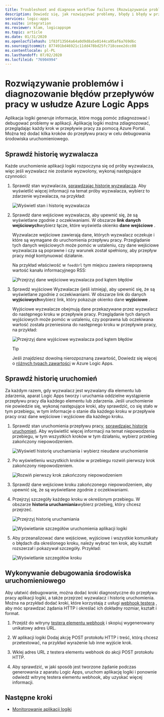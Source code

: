 ```yaml
---
title: Troubleshoot and diagnose workflow failures (Rozwiązywanie problemów i diagnozowanie błędów przepływu pracy)
description: Dowiedz się, jak rozwiązywać problemy, błędy i błędy w przepływach pracy w programie Azure Logic Apps
services: logic-apps
ms.suite: integration
ms.reviewer: klam, logicappspm
ms.topic: article
ms.date: 01/31/2020
ms.openlocfilehash: 1f83f13564a64a0d9d8a5e0144ca95af6a769d6c
ms.sourcegitcommit: 877491bd46921c11dd478bd25fc718ceee2dcc08
ms.contentlocale: pl-PL
ms.lasthandoff: 07/02/2020
ms.locfileid: "76904994"
---
```

# <a name="troubleshoot-and-diagnose-workflow-failures-in-azure-logic-apps"></a>Rozwiązywanie problemów i diagnozowanie błędów przepływów pracy w usłudze Azure Logic Apps

Aplikacja logiki generuje informacje, które mogą pomóc zdiagnozować i debugować problemy w aplikacji. Aplikację logiki można zdiagnozować, przeglądając każdy krok w przepływie pracy za pomocą Azure Portal. Można też dodać kilka kroków do przepływu pracy w celu debugowania środowiska uruchomieniowego.

<a name="check-trigger-history"></a>

## <a name="check-trigger-history"></a>Sprawdź historię wyzwalacza

Każde uruchomienie aplikacji logiki rozpoczyna się od próby wyzwalacza, więc jeśli wyzwalacz nie zostanie wyzwolony, wykonaj następujące czynności:

1. Sprawdź stan wyzwalacza, [sprawdzając historię wyzwalacza](../logic-apps/monitor-logic-apps.md#review-trigger-history). Aby wyświetlić więcej informacji na temat próby wyzwalacza, wybierz to zdarzenie wyzwalacza, na przykład:

   ![Wyświetl stan i historię wyzwalacza](./media/logic-apps-diagnosing-failures/logic-app-trigger-history.png)

1. Sprawdź dane wejściowe wyzwalacza, aby upewnić się, że są wyświetlane zgodnie z oczekiwaniami. W obszarze **link danych wejściowych**wybierz łącze, które wyświetla okienko **dane wejściowe** .

   Wyzwalacze wejściowe zawierają dane, których wyzwalacz oczekuje i które są wymagane do uruchomienia przepływu pracy. Przeglądanie tych danych wejściowych może pomóc w ustaleniu, czy dane wejściowe wyzwalacza są poprawne i czy warunek został spełniony, aby przepływ pracy mógł kontynuować działanie.

   Na przykład właściwość w `feedUrl` tym miejscu zawiera niepoprawną wartość kanału informacyjnego RSS:

   ![Przejrzyj dane wejściowe wyzwalacza pod kątem błędów](./media/logic-apps-diagnosing-failures/review-trigger-inputs-for-errors.png)

1. Sprawdź wyjściowe Wyzwalacze (jeśli istnieją), aby upewnić się, że są wyświetlane zgodnie z oczekiwaniami. W obszarze link do danych **wyjściowych**wybierz link, który pokazuje okienko dane **wyjściowe** .

   Wyjściowe wyzwalacze obejmują dane przekazywane przez wyzwalacz do następnego kroku w przepływie pracy. Przeglądanie tych danych wyjściowych może pomóc w ustaleniu, czy poprawna lub oczekiwana wartość została przeniesiona do następnego kroku w przepływie pracy, na przykład:

   ![Przejrzyj dane wyjściowe wyzwalacza pod kątem błędów](./media/logic-apps-diagnosing-failures/review-trigger-outputs-for-errors.png)

   > [!TIP]
   > Jeśli znajdziesz dowolną nierozpoznaną zawartość, Dowiedz się więcej o [różnych typach zawartości](../logic-apps/logic-apps-content-type.md) w Azure Logic Apps.

<a name="check-runs-history"></a>

## <a name="check-runs-history"></a>Sprawdź historię uruchomień

Za każdym razem, gdy wyzwalacz jest wyzwalany dla elementu lub zdarzenia, aparat Logic Apps tworzy i uruchamia oddzielne wystąpienie przepływu pracy dla każdego elementu lub zdarzenia. Jeśli uruchomienie nie powiedzie się, wykonaj następujące kroki, aby sprawdzić, co się stało w tym przebiegu, w tym informacje o stanie dla każdego kroku w przepływie pracy oraz dane wejściowe i wyjściowe dla każdego kroku.

1. Sprawdź stan uruchomienia przepływu pracy, [sprawdzając historię uruchomień](../logic-apps/monitor-logic-apps.md#review-runs-history). Aby wyświetlić więcej informacji na temat niepowodzenia przebiegu, w tym wszystkich kroków w tym działaniu, wybierz przebieg zakończony niepowodzeniem.

   ![Wyświetl historię uruchamiania i wybierz nieudane uruchomienie](./media/logic-apps-diagnosing-failures/logic-app-runs-history.png)

1. Po wyświetleniu wszystkich kroków w przebiegu rozwiń pierwszy krok zakończony niepowodzeniem.

   ![Rozwiń pierwszy krok zakończony niepowodzeniem](./media/logic-apps-diagnosing-failures/logic-app-run-pane.png)

1. Sprawdź dane wejściowe kroku zakończonego niepowodzeniem, aby upewnić się, że są wyświetlane zgodnie z oczekiwaniami.

1. Przejrzyj szczegóły każdego kroku w określonym przebiegu. W obszarze **historia uruchamiania**wybierz przebieg, który chcesz przejrzeć.

   ![Przejrzyj historię uruchamiania](./media/logic-apps-diagnosing-failures/logic-app-runs-history.png)

   ![Wyświetlanie szczegółów uruchomienia aplikacji logiki](./media/logic-apps-diagnosing-failures/logic-app-run-details.png)

1. Aby przeanalizować dane wejściowe, wyjściowe i wszystkie komunikaty o błędach dla określonego kroku, należy wybrać ten krok, aby kształt rozszerzał i pokazywał szczegóły. Przykład:

   ![Wyświetlanie szczegółów kroku](./media/logic-apps-diagnosing-failures/logic-app-run-details-expanded.png)

## <a name="perform-runtime-debugging"></a>Wykonywanie debugowania środowiska uruchomieniowego

Aby ułatwić debugowanie, można dodać kroki diagnostyczne do przepływu pracy aplikacji logiki, a także przejrzeć wyzwalacz i historię uruchomienia. Można na przykład dodać kroki, które korzystają z usługi [webhook testera](https://webhook.site/) , aby móc sprawdzać żądania HTTP i określać ich dokładny rozmiar, kształt i format.

1. Przejdź do witryny [testera elementu webhook](https://webhook.site/) i skopiuj wygenerowany unikatowy adres URL.

1. W aplikacji logiki Dodaj akcję POST protokołu HTTP i treść, którą chcesz przetestować, na przykład wyrażenie lub inne wyjście krok.

1. Wklej adres URL z testera elementu webhook do akcji POST protokołu HTTP.

1. Aby sprawdzić, w jaki sposób jest tworzone żądanie podczas generowania z aparatu Logic Apps, uruchom aplikację logiki i ponownie odwiedź witrynę testera elementu webhook, aby uzyskać więcej informacji.

## <a name="next-steps"></a>Następne kroki

* [Monitorowanie aplikacji logiki](../logic-apps/monitor-logic-apps.md)
